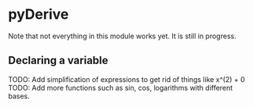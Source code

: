 # pyDerive
Note that not everything in this module works yet. It is still in progress.

## Declaring a variable



TODO: Add simplification of expressions to get rid of things like x^(2) + 0
TODO: Add more functions such as sin, cos, logarithms with different bases.

